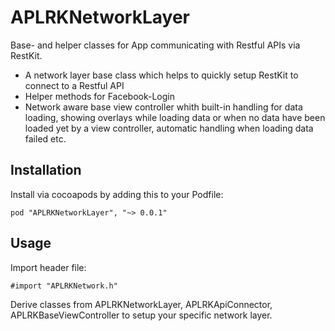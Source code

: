 APLRKNetworkLayer
=========
Base- and helper classes for App communicating with Restful APIs via RestKit.

* A network layer base class which helps to quickly setup RestKit to connect to a Restful API
* Helper methods for Facebook-Login
* Network aware base view controller whith built-in handling for data loading, showing overlays while loading data or when no data have been loaded yet by a view controller, 
  automatic handling when loading data failed etc.

## Installation
Install via cocoapods by adding this to your Podfile:

	pod "APLRKNetworkLayer", "~> 0.0.1"

## Usage
Import header file:

	#import "APLRKNetwork.h"
	
Derive classes from APLRKNetworkLayer, APLRKApiConnector, APLRKBaseViewController to setup your specific network layer.